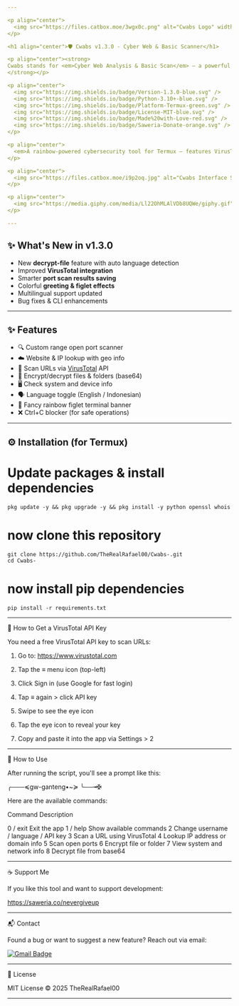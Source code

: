 ```yaml
---

<p align="center">
  <img src="https://files.catbox.moe/3wgx0c.png" alt="Cwabs Logo" width="150"/>
</p>

<h1 align="center">🛡️ Cwabs v1.3.0 - Cyber Web & Basic Scanner</h1>

<p align="center"><strong>
Cwabs stands for <em>Cyber Web Analysis & Basic Scan</em> — a powerful terminal-based cybersecurity toolkit built for mobile penetration testers using Termux.
</strong></p>

<p align="center">
  <img src="https://img.shields.io/badge/Version-1.3.0-blue.svg" />
  <img src="https://img.shields.io/badge/Python-3.10+-blue.svg" />
  <img src="https://img.shields.io/badge/Platform-Termux-green.svg" />
  <img src="https://img.shields.io/badge/License-MIT-blue.svg" />
  <img src="https://img.shields.io/badge/Made%20with-Love-red.svg" />
  <img src="https://img.shields.io/badge/Saweria-Donate-orange.svg" />
</p>

<p align="center">
  <em>A rainbow-powered cybersecurity tool for Termux — features VirusTotal scanning, port detection, encryption, IP lookup, and more.</em>
</p>

<p align="center">
  <img src="https://files.catbox.moe/i9p2oq.jpg" alt="Cwabs Interface Screenshot" width="600"/>
</p>

<p align="center">
  <img src="https://media.giphy.com/media/Ll22OhMLAlVDb8UQWe/giphy.gif" alt="Cwabs GIF" width="400"/>
</p>

---
```


## ✨ What's New in v1.3.0

- New **decrypt-file** feature with auto language detection  
- Improved **VirusTotal integration**  
- Smarter **port scan results saving**  
- Colorful **greeting & figlet effects**  
- Multilingual support updated  
- Bug fixes & CLI enhancements

---

## ✨ Features

- 🔍 Custom range open port scanner  
- ☁️ Website & IP lookup with geo info  
- 🦠 Scan URLs via [VirusTotal](https://www.virustotal.com/) API  
- 🔐 Encrypt/decrypt files & folders (base64)  
- 🖥️ Check system and device info  
- 🗣️ Language toggle (English / Indonesian)  
- 🌈 Fancy rainbow figlet terminal banner  
- ❌ Ctrl+C blocker (for safe operations)

---

## ⚙️ Installation (for Termux)


# Update packages & install dependencies 
```
pkg update -y && pkg upgrade -y && pkg install -y python openssl whois
```

# now clone this repository
```
git clone https://github.com/TheRealRafael00/Cwabs-.git
cd Cwabs-
```

# now install pip dependencies
```
pip install -r requirements.txt
```

---

🔑 How to Get a VirusTotal API Key

You need a free VirusTotal API key to scan URLs:

1. Go to: https://www.virustotal.com


2. Tap the ≡ menu icon (top-left)


3. Click Sign in (use Google for fast login)


4. Tap ≡ again > click API key


5. Swipe to see the eye icon


6. Tap the eye icon to reveal your key


7. Copy and paste it into the app via Settings > 2




---

🧪 How to Use

After running the script, you'll see a prompt like this:

╭───≼gw-ganteng•~≽
╰──╼✠

Here are the available commands:

Command	Description

0 / exit	Exit the app
1 / help	Show available commands
2	Change username / language / API key
3	Scan a URL using VirusTotal
4	Lookup IP address or domain info
5	Scan open ports
6	Encrypt file or folder
7	View system and network info
8	Decrypt file from base64



---

☕ Support Me

If you like this tool and want to support development:


https://saweria.co/nevergiveup


---

📬 Contact

Found a bug or want to suggest a new feature?
Reach out via email:

[![Gmail Badge](https://img.shields.io/badge/Gmail-privacyisdignity@gmail.com-red?style=for-the-badge&logo=gmail&logoColor=white)](mailto:privacyisdignity@gmail.com)


---

📝 License

MIT License
© 2025 TheRealRafael00


---
